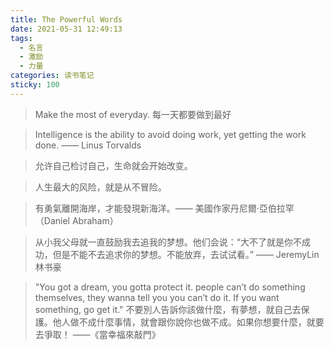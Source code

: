 ```yaml
---
title: The Powerful Words
date: 2021-05-31 12:49:13
tags:
  - 名言
  - 激励
  - 力量
categories: 读书笔记
sticky: 100
---
```


> Make the most of everyday.
> 每一天都要做到最好

> Intelligence is the ability to avoid doing work, yet getting the work done. —— Linus Torvalds

> 允许自己检讨自己，生命就会开始改变。

> 人生最大的风险，就是从不冒险。

> 有勇氣離開海岸，才能發現新海洋。—— 美國作家丹尼爾‧亞伯拉罕（Daniel Abraham）

> 从小我父母就一直鼓励我去追我的梦想。他们会说：“大不了就是你不成功，但是不能不去追求你的梦想。不能放弃，去试试看。” —— JeremyLin 林书豪

> "You got a dream, you gotta protect it. people can’t do something themselves, they wanna tell you you can’t do it. If you want something, go get it." 
> 不要別人告訴你該做什麼，有夢想，就自己去保護。他人做不成什麼事情，就會跟你說你也做不成。如果你想要什麼，就要去爭取！ ——《當幸福來敲門》